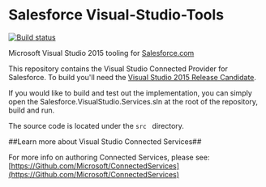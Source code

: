 Salesforce Visual-Studio-Tools
===================
[![Build status](https://ci.appveyor.com/api/projects/status/2efac63m6lat3iq4)](https://ci.appveyor.com/project/dcarroll/visual-studio-tools)

Microsoft Visual Studio 2015 tooling for [Salesforce.com](http://Salesforce.com)

This repository contains the Visual Studio Connected Provider for Salesforce.  To build you'll need the [Visual Studio 2015 Release Candidate](https://www.visualstudio.com/en-us/downloads/visual-studio-2015-downloads-vs).  

If you would like to build and test out the implementation, you can simply open the Salesforce.VisualStudio.Services.sln at the root of the repository, build and run.

The source code is located under the `src ` directory.

##Learn more about Visual Studio Connected Services##
  
For more info on authoring Connected Services, please see: [https://Github.com/Microsoft/ConnectedServices](https://Github.com/Microsoft/ConnectedServices)

